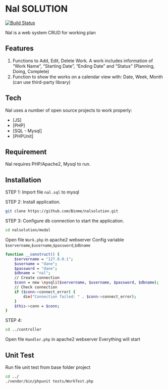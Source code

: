 # Nal SOLUTION

[![Build Status](https://travis-ci.org/joemccann/dillinger.svg?branch=master)](https://travis-ci.org/joemccann/dillinger)

Nal is a web system CRUD for working plan

## Features

1. Functions to Add, Edit, Delete Work. A work includes information of “Work Name”, “Starting
Date”, “Ending Date” and “Status” (Planning, Doing, Complete)
2. Function to show the works on a calendar view with: Date, Week, Month (can use third-party
library)

## Tech

Nal uses a number of open source projects to work properly:

- [JS]
- [PHP]
- [SQL - Mysql]
- [PHPUnit] 

## Requirement
Nal requires PHP/Apache2, Mysql to run.
## Installation

STEP 1:
Import file `nal.sql` to mysql

STEP 2:
Install application.
```sh
git clone https://github.com/Binme/nalsolution.git
```
STEP 3:
Configure db connection to start the application.
```sh
cd nalsolution/modal
```
Open file `Work.php` in apache2 webserver
Config variable `$servername`,`$username`,`$password`,`$dbname`
```sh
function __construct() {
    $servername = "127.0.0.1";
    $username = "dane";
    $password = "dane";
    $dbname = "nal";
    // Create connection
    $conn = new \mysqli($servername, $username, $password, $dbname);
    // Check connection
    if ($conn->connect_error) {
        die("Connection failed: " . $conn->connect_error);
    }
    $this->conn = $conn;
}
```
STEP 4:
```sh
cd ../controller
```
Open file `Handler.php` in apache2 webserver
Everything will start

## Unit Test
Run file unit test from base folder project
```sh
cd ../
./vendor/bin/phpunit tests/WorkTest.php
```

